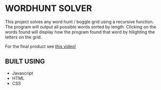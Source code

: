# WORDHUNT SOLVER
This project solves any word hunt / boggle grid using a recursive function. The program will output all possible words sorted by length. Clicking on the words found will display how the program found that word by hilighting the letters on the grid. 

For the final product see [this video!](/NA)
 
## BUILT USING
  - Javascript
  - HTML
  - CSS
  
